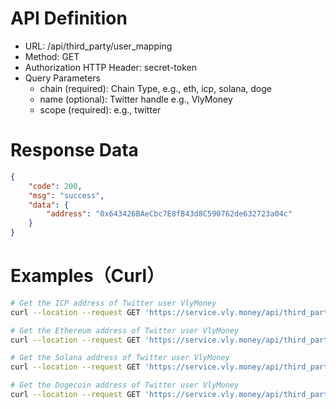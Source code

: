 # API Definition
- URL: /api/third_party/user_mapping
- Method: GET
- Authorization HTTP Header: secret-token
- Query Parameters
  +  chain (required): Chain Type, e.g., eth, icp, solana, doge
  +  name (optional): Twitter handle e.g., VlyMoney
  +  scope (required):  e.g., twitter

# Response Data
```json
{
    "code": 200,
    "msg": "success",
    "data": {
        "address": "0x643426BAeCbc7E8fB43d8C590762de632723a04c"
    }
}
```

# Examples（Curl）
```bash
# Get the ICP address of Twitter user VlyMoney
curl --location --request GET 'https://service.vly.money/api/third_party/user_mapping?chain=icp&name=VlyMoney&scope=twitter' --header 'secret-token: YOUR_SECRET_TOKEN'

# Get the Ethereum address of Twitter user VlyMoney
curl --location --request GET 'https://service.vly.money/api/third_party/user_mapping?chain=eth&name=VlyMoney&scope=twitter' --header 'secret-token: YOUR_SECRET_TOKEN'

# Get the Solana address of Twitter user VlyMoney
curl --location --request GET 'https://service.vly.money/api/third_party/user_mapping?chain=solana&name=VlyMoney&scope=twitter' --header 'secret-token: YOUR_SECRET_TOKEN'

# Get the Dogecoin address of Twitter user VlyMoney
curl --location --request GET 'https://service.vly.money/api/third_party/user_mapping?chain=doge&name=VlyMoney&scope=twitter' --header 'secret-token: YOUR_SECRET_TOKEN'
```
